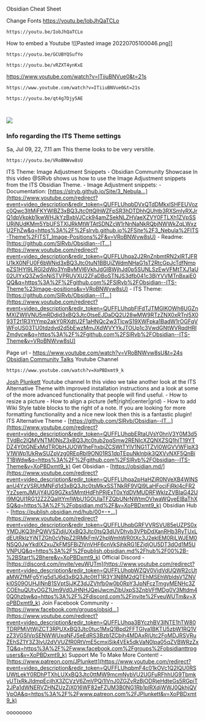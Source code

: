 Obsidian Cheat Sheet


Change Fonts
https://youtu.be/IobJhQaTCLo
```vid
https://youtu.be/IobJhQaTCLo
```


How to embed a Youtube
![[Pasted image 20220705100046.png]]

```vid
https://youtu.be/GCUBYQSufYo
```

```vid
https://youtu.be/vRZXT4ynKxE
```



https://www.youtube.com/watch?v=ITiiuBNVue0&t=21s

```vid
https://www.youtube.com/watch?v=ITiiuBNVue0&t=21s
```


```vid
https://youtu.be/qt4g7Djy5AE
```

```vid

```

```vid

```



![](https://i.ytimg.com/vi/qt4g7Djy5AE/mqdefault.jpg)



### Info regarding the ITS Theme settings
Sa, Jul 09, 22, 7.11 am
This theme looks to be very versitile.

```vid
https://youtu.be/VRoBNWvw8sU
```
ITS Theme: Image Adjustment Snippets - Obsidian Community Showcase
In this video @SlRvb shows us how to use the Image Adjustment snippets from the ITS Obsidian Theme. - Image Adjustment snippets: - Documentation: [https://slrvb.github.io/Site/3_Nebula...](https://www.youtube.com/redirect?event=video_description&redir_token=QUFFLUhqbDVxQTdDMkxlSHFEUVozc0Qwc3ltMjFKYWlBZ3xBQ3Jtc0ttQlhWZFpSR3hDTDhhQUhtb3RXSmIyRXJrQ1dpVkpkb1kwWHJkYzBxbVJCck94amZSekNLZHVaeXZVY0FTLXh1ZVpSSURjNUdKMm5YbUFSTXlJRkMtWTAtSDNZcW1rNnNaNkRQbjNWWkZqLWxzU2FhZw&q=https%3A%2F%2Fslrvb.github.io%2FSite%2F3_Nebula%2FITS-Theme%2FITST_Image-Positions%2F&v=VRoBNWvw8sU) - Readme: [https://github.com/SlRvb/Obsidian--IT...](https://www.youtube.com/redirect?event=video_description&redir_token=QUFFLUhqa2J2RnZnbmtRN2xlRTJFRU1kX0NFU0F6bWNid3xBQ3Jtc0tuN1BBUjZWdmNHaG1sT2RtcGpJcTdfNmppZS1HYl9LRGl2dWo3YnBvMVl6VkhJdGlBWjhJd0p5SUNLSzEwVFMtTXJ1aU02UlYxQ3ZwSnNiSTVPRUVXU2ZFaDBoSTNJS3dfb041c3BjYVVMTnBxajE0QQ&q=https%3A%2F%2Fgithub.com%2FSlRvb%2FObsidian--ITS-Theme%23image-positions&v=VRoBNWvw8sU) - ITS Theme: [https://github.com/SlRvb/Obsidian--IT...](https://www.youtube.com/redirect?event=video_description&redir_token=QUFFLUhqbFlFdTJTMGlKOWh6UGZnMXlZWllVNU5mRDdjd3xBQ3Jtc0tseEJDaDQ2U28wMW9RTzZNX0xRTnl5X093T2t1R3YtYmp2akY0RXdtU2F1aHNQc2w3TlcwS19XWFpka1BadW1rOGFqVWFoUS03TU0tdzdvd2d5bEwzMmJXdWVYYkJTOUp1c3VwdGNtWVRqdHRIZmdycw&q=https%3A%2F%2Fgithub.com%2FSlRvb%2FObsidian--ITS-Theme&v=VRoBNWvw8sU)

Page url - https://www.youtube.com/watch?v=VRoBNWvw8sU&t=24s
[Obsidian Community Talks](https://www.youtube.com/channel/UCxNSTq2kmupdR6LD400FpvA)  Youtube Channel 

```vid
https://www.youtube.com/watch?v=XoPBDxmt9_k
```
 [Josh Plunkett](https://www.youtube.com/c/JoshPlunkett)  Youtube channel
In this video we take another look at the ITS Alternative Theme with improved installation instructions and a look at some of the more advanced functionality that people will find useful. - How to resize a picture - How to align a picture (left|right|center|grid) - How to add Wiki Style table blocks to the right of a note. If you are looking for more formatting functionality and a nice new look then this is a fantastic plugin! ITS Alternative Theme - [https://github.com/SlRvb/Obsidian--IT...](https://www.youtube.com/redirect?event=video_description&redir_token=QUFFLUhqbERtaUVsY0hnV3Y0M3d5TVdBc2lQMVNTM0NsZ3xBQ3Jtc0tub2pqSmw2RENIcXZQNXZSQ1hlT19YTDZ4Y0tGNExMdTRObHJUOW1heFhxbjZCSWtTYlV1NG1TZVI0WGVVWFlpX3V1WWp1UkRwSUZpVzg0REpRbl9ON01RS1dpTEpuNklnbjk3QXVvNXF5QnBiT1BWdw&q=https%3A%2F%2Fgithub.com%2FSlRvb%2FObsidian--ITS-Theme&v=XoPBDxmt9_k) Get Obsidian - [https://obsidian.md/](https://www.youtube.com/redirect?event=video_description&redir_token=QUFFLUhqa2pHaHZiR0NVeXB4WlNSanU4YzVSRUtMNFd1d3xBQ3Jtc0tsMkxSSTNkRF9VQl9LaHFocjFjRkI4cFR2YzZsemJMUjY4UG9GZks5MmtHdFhPRjExT0xYdDVMUDRFWkIzZVBIaG42Ul9MQUI1RG12Z2ZQalltYm1WbU1GOUlaTFZQbUNrNWtmOVIwaWQyeElBaThXSQ&q=https%3A%2F%2Fobsidian.md%2F&v=XoPBDxmt9_k) Obsidian Hub - [https://publish.obsidian.md/hub/00+-+...](https://www.youtube.com/redirect?event=video_description&redir_token=QUFFLUhqbGRFVVRSVU85eUZPS0xYMDJKQ3hPQWVSZjdjUXxBQ3Jtc0tsQ3dUVDhvb3VPbDdXanRHb3RyTUxLdEUtRklzYjNTZGh0cVNpZ2lRMkFmV2hpWmhWR0tXc3J2eklEM0RjLWJEM0NSQ0JwYkdIX2xuZkFMSFBiZlVnVHF6cnVkSjhkRG1EZjdjOU5DT3dOd1M5UVNPUQ&q=https%3A%2F%2Fpublish.obsidian.md%2Fhub%2F00%2B-%2BStart%2Bhere&v=XoPBDxmt9_k) Official Discord - [https://discord.com/invite/veuWUTm](https://www.youtube.com/redirect?event=video_description&redir_token=QUFFLUhqbWZQV0VidVdUQWR2cUtaMWZfMFg5Yjg5d1J6d3xBQ3Jtc0ttT1R3Y3NBM2dQTEhMSEhWbldsV1ZNVkI0S09OUHJlNnB1SVptSjJKZ3dJZVhfb0w0b0RpY3JpNFczTmgyMENHc3ZCOEhuQUtyOGZ1Um9Vd0JHNHJQejJwcmZlbUxpS3ZnbVFfMDg0V3Mtdm40Q0hzbw&q=https%3A%2F%2Fdiscord.com%2Finvite%2FveuWUTm&v=XoPBDxmt9_k) Join Facebook Community - [https://www.facebook.com/groups/obsid...](https://www.youtube.com/redirect?event=video_description&redir_token=QUFFLUhqa3BYczhBV3lNTE1hTW80TDRPMjVtWjZCT3RPUXxBQ3Jtc0tuc1MxQ1Bpd2FFTGIya1BKTU5zbW1RQ1VzZ3VGSlVpSENWWUxqNFJSeEdRS3Bzb1ZCbjh4MDAxRjUtc2FoMDJRSVRuZEhSZ1Y3Z3lvU2dVVUZfR0RtVmE5cmxjSjk4VEk5dkVaN0lpa05qZVBWRzZxTQ&q=https%3A%2F%2Fwww.facebook.com%2Fgroups%2Fobsidianttrpgusers&v=XoPBDxmt9_k) Support Me To Make More Content! - [https://www.patreon.com/JPlunkett](https://www.youtube.com/redirect?event=video_description&redir_token=QUFFLUhqbmF4c01kOVc1Q2lQU0RSUWtLekY0RDhPTXhLUXxBQ3Jtc0ttMW9mcmNybVU2UGFuRFhhUG9TbmkyUTIxRkJIdmpEcjlhX3ZCVzV6ZmVPQi1lVnJ0ZGZvRzBjODRjeHdteGs5RGpiT2JPa1dWNERVZHNZUzZjX016WF82eFZUM3B0NG1Rb1plRXdjWWJ0QkhjQVVpOA&q=https%3A%2F%2Fwww.patreon.com%2FJPlunkett&v=XoPBDxmt9_k)




















oooooooo